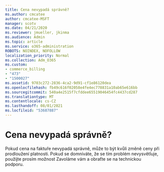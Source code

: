 ```yaml
---
title: Cena nevypadá správně?
ms.author: cmcatee
author: cmcatee-MSFT
manager: scotv
ms.date: 04/21/2020
ms.reviewer: jmueller, jkinma
ms.audience: Admin
ms.topic: article
ms.service: o365-administration
ROBOTS: NOINDEX, NOFOLLOW
localization_priority: Normal
ms.collection: Adm_O365
ms.custom:
- commerce_billing
- "473"
- "1500027"
ms.assetid: 9703c272-2836-4ca2-9d91-cf1e86120dea
ms.openlocfilehash: fb49c616f02058e4fe4ec778831a10ab65e616bb
ms.sourcegitcommit: 540a4e2515f7cfddee65519046454fc4437cd287
ms.translationtype: MT
ms.contentlocale: cs-CZ
ms.lasthandoff: 08/01/2021
ms.locfileid: "53687887"
---
```

# <a name="price-doesnt-look-correct"></a>Cena nevypadá správně?

Pokud cena na faktuře nevypadá správně, může to být kvůli změně ceny při prodloužení platnosti. Pokud se domníváte, že se tím problém nevysvětluje, použijte prosím možnost Zavoláme vám a obraťte se na technickou podporu.